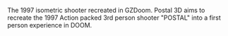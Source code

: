 The 1997 isometric shooter recreated in GZDoom. 
Postal 3D aims to recreate the 1997 Action packed 3rd person shooter "POSTAL" into a first person experience in DOOM.
